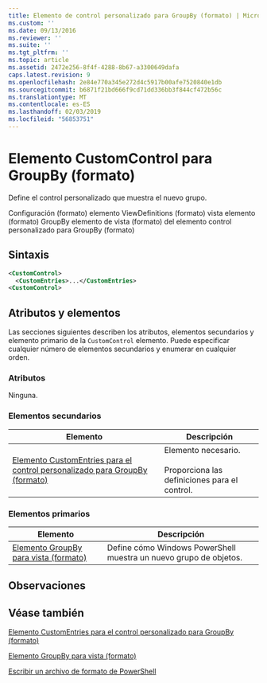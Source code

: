 ```yaml
---
title: Elemento de control personalizado para GroupBy (formato) | Microsoft Docs
ms.custom: ''
ms.date: 09/13/2016
ms.reviewer: ''
ms.suite: ''
ms.tgt_pltfrm: ''
ms.topic: article
ms.assetid: 2472e256-8f4f-4288-8b67-a3300649dafa
caps.latest.revision: 9
ms.openlocfilehash: 2e84e770a345e272d4c5917b00afe7520840e1db
ms.sourcegitcommit: b6871f21bd666f9cd71dd336bb3f844cf472b56c
ms.translationtype: MT
ms.contentlocale: es-ES
ms.lasthandoff: 02/03/2019
ms.locfileid: "56853751"
---
```

# <a name="customcontrol-element-for-groupby-format"></a>Elemento CustomControl para GroupBy (formato)

Define el control personalizado que muestra el nuevo grupo.

Configuración (formato) elemento ViewDefinitions (formato) vista elemento (formato) GroupBy elemento de vista (formato) del elemento control personalizado para GroupBy (formato)

## <a name="syntax"></a>Sintaxis

```xml
<CustomControl>
  <CustomEntries>...</CustomEntries>
<CustomControl>
```

## <a name="attributes-and-elements"></a>Atributos y elementos

Las secciones siguientes describen los atributos, elementos secundarios y elemento primario de la `CustomControl` elemento. Puede especificar cualquier número de elementos secundarios y enumerar en cualquier orden.

### <a name="attributes"></a>Atributos

Ninguna.

### <a name="child-elements"></a>Elementos secundarios

|Elemento|Descripción|
|-------------|-----------------|
|[Elemento CustomEntries para el control personalizado para GroupBy (formato)](./customentries-element-for-customcontrol-for-groupby-format.md)|Elemento necesario.<br /><br /> Proporciona las definiciones para el control.|

### <a name="parent-elements"></a>Elementos primarios

|Elemento|Descripción|
|-------------|-----------------|
|[Elemento GroupBy para vista (formato)](./groupby-element-for-view-format.md)|Define cómo Windows PowerShell muestra un nuevo grupo de objetos.|

## <a name="remarks"></a>Observaciones

## <a name="see-also"></a>Véase también

[Elemento CustomEntries para el control personalizado para GroupBy (formato)](./customentries-element-for-customcontrol-for-groupby-format.md)

[Elemento GroupBy para vista (formato)](./groupby-element-for-view-format.md)

[Escribir un archivo de formato de PowerShell](./writing-a-powershell-formatting-file.md)
